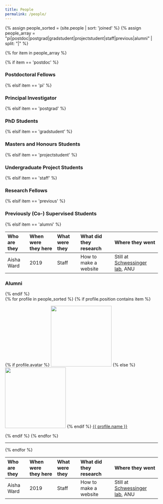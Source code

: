 ```yaml
---
title: People
permalink: /people/
---
```


{% assign people_sorted = (site.people | sort: 'joined' %}
{% assign people_array = "pi|postdoc|postgrad|gradstudent|projectstudent|staff|previous|alumni" | split: "|" %}

{% for item in people_array %}

<div class="pos_header">
{% if item == 'postdoc' %}
<h3>Postdoctoral Fellows</h3>
 {% elsif item == 'pi' %}
<h3>Principal Investigator</h3>
 {% elsif item == 'postgrad' %}
<h3>PhD Students</h3>
 {% elsif item == 'gradstudent' %}
<h3>Masters and Honours Students</h3>
 {% elsif item == 'projectstudent' %}
<h3>Undergraduate Project Students</h3>
 {% elsif item == 'staff' %}
<h3>Research Fellows</h3>
 {% elsif item == 'previous' %}
<h3>Previously (Co-) Supervised Students</h3>
 {% elsif item == 'alumni' %}
 
| Who are they | When were they here | What were they | What did they research | Where they went |
| :------------- |:-------------| :-----------| :-----------| :-----------|
| Aisha Ward | 2019 | Staff| How to make a website | Still at [Schwessinger lab](https://biology.anu.edu.au/research/groups/schwessinger-group-plants-fungi-evolution), ANU
 
<h3>Alumni</h3>
{% endif %}
</div>

<div class="content list people">
  {% for profile in people_sorted %}
    {% if profile.position contains item %}
    <div class="list-item-people">
      <p class="list-post-title">
        {% if profile.avatar %}
        <a href="{{ site.baseurl }}{{ profile.url }}"><img width="200" src="{{site.baseurl}}/images/people/{{profile.avatar}}"></a>
        {% else %}
        <a href="{{ site.baseurl }}{{ profile.url }}"><img width="200" src="http://evansheline.com/wp-content/uploads/2011/02/facebook-Storm-Trooper.jpg"></a>
        {% endif %}
        <a class="name" href="{{ site.baseurl }}{{ profile.url }}">{{ profile.name }}</a>
      </p>
    </div>    
    {% endif %}
  {% endfor %}
</div>
<hr>
{% endfor %}


| Who are they | When were they here | What were they | What did they research | Where they went |
| :------------- |:-------------| :-----------| :-----------| :-----------|
| Aisha Ward | 2019 | Staff| How to make a website | Still at [Schwessinger lab](https://biology.anu.edu.au/research/groups/schwessinger-group-plants-fungi-evolution), ANU

